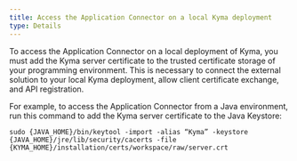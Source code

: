 ```yaml
---
title: Access the Application Connector on a local Kyma deployment
type: Details
---
```


To access the Application Connector on a local deployment of Kyma, you must add the Kyma server certificate to the trusted certificate storage of your programming environment. This is necessary to connect the external solution to your local Kyma deployment, allow client certificate exchange, and API registration.

For example, to access the Application Connector from a Java environment, run this command to add the Kyma server certificate to the Java Keystore:
```
sudo {JAVA_HOME}/bin/keytool -import -alias “Kyma” -keystore {JAVA_HOME}/jre/lib/security/cacerts -file {KYMA_HOME}/installation/certs/workspace/raw/server.crt
```
